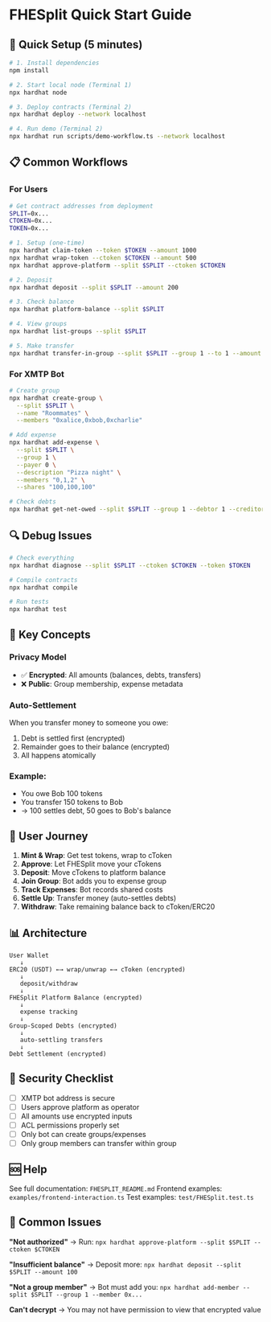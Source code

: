 # FHESplit Quick Start Guide

## 🚀 Quick Setup (5 minutes)

```bash
# 1. Install dependencies
npm install

# 2. Start local node (Terminal 1)
npx hardhat node

# 3. Deploy contracts (Terminal 2)
npx hardhat deploy --network localhost

# 4. Run demo (Terminal 2)
npx hardhat run scripts/demo-workflow.ts --network localhost
```

## 📋 Common Workflows

### For Users

```bash
# Get contract addresses from deployment
SPLIT=0x...
CTOKEN=0x...
TOKEN=0x...

# 1. Setup (one-time)
npx hardhat claim-token --token $TOKEN --amount 1000
npx hardhat wrap-token --ctoken $CTOKEN --amount 500
npx hardhat approve-platform --split $SPLIT --ctoken $CTOKEN

# 2. Deposit
npx hardhat deposit --split $SPLIT --amount 200

# 3. Check balance
npx hardhat platform-balance --split $SPLIT

# 4. View groups
npx hardhat list-groups --split $SPLIT

# 5. Make transfer
npx hardhat transfer-in-group --split $SPLIT --group 1 --to 1 --amount 50
```

### For XMTP Bot

```bash
# Create group
npx hardhat create-group \
  --split $SPLIT \
  --name "Roommates" \
  --members "0xalice,0xbob,0xcharlie"

# Add expense
npx hardhat add-expense \
  --split $SPLIT \
  --group 1 \
  --payer 0 \
  --description "Pizza night" \
  --members "0,1,2" \
  --shares "100,100,100"

# Check debts
npx hardhat get-net-owed --split $SPLIT --group 1 --debtor 1 --creditor 0
```

## 🔍 Debug Issues

```bash
# Check everything
npx hardhat diagnose --split $SPLIT --ctoken $CTOKEN --token $TOKEN

# Compile contracts
npx hardhat compile

# Run tests
npx hardhat test
```

## 📝 Key Concepts

### Privacy Model
- ✅ **Encrypted**: All amounts (balances, debts, transfers)
- ❌ **Public**: Group membership, expense metadata

### Auto-Settlement
When you transfer money to someone you owe:
1. Debt is settled first (encrypted)
2. Remainder goes to their balance (encrypted)
3. All happens atomically

### Example:
- You owe Bob 100 tokens
- You transfer 150 tokens to Bob
- → 100 settles debt, 50 goes to Bob's balance

## 🎯 User Journey

1. **Mint & Wrap**: Get test tokens, wrap to cToken
2. **Approve**: Let FHESplit move your cTokens
3. **Deposit**: Move cTokens to platform balance
4. **Join Group**: Bot adds you to expense group
5. **Track Expenses**: Bot records shared costs
6. **Settle Up**: Transfer money (auto-settles debts)
7. **Withdraw**: Take remaining balance back to cToken/ERC20

## 📊 Architecture

```
User Wallet
   ↓
ERC20 (USDT) ←→ wrap/unwrap ←→ cToken (encrypted)
   ↓
   deposit/withdraw
   ↓
FHESplit Platform Balance (encrypted)
   ↓
   expense tracking
   ↓
Group-Scoped Debts (encrypted)
   ↓
   auto-settling transfers
   ↓
Debt Settlement (encrypted)
```

## 🔐 Security Checklist

- [ ] XMTP bot address is secure
- [ ] Users approve platform as operator
- [ ] All amounts use encrypted inputs
- [ ] ACL permissions properly set
- [ ] Only bot can create groups/expenses
- [ ] Only group members can transfer within group

## 🆘 Help

See full documentation: `FHESPLIT_README.md`
Frontend examples: `examples/frontend-interaction.ts`
Test examples: `test/FHESplit.test.ts`

## 🐛 Common Issues

**"Not authorized"**
→ Run: `npx hardhat approve-platform --split $SPLIT --ctoken $CTOKEN`

**"Insufficient balance"**
→ Deposit more: `npx hardhat deposit --split $SPLIT --amount 100`

**"Not a group member"**
→ Bot must add you: `npx hardhat add-member --split $SPLIT --group 1 --member 0x...`

**Can't decrypt**
→ You may not have permission to view that encrypted value
